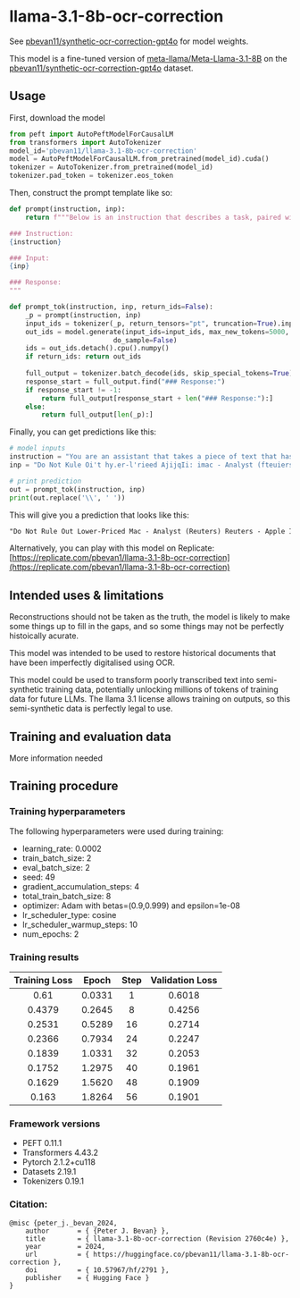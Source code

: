 # llama-3.1-8b-ocr-correction

See [pbevan11/synthetic-ocr-correction-gpt4o](https://huggingface.co/pbevan11/llama-3.1-8b-ocr-correction) for model weights.

This model is a fine-tuned version of [meta-llama/Meta-Llama-3.1-8B](https://huggingface.co/meta-llama/Meta-Llama-3.1-8B) on the [pbevan11/synthetic-ocr-correction-gpt4o](https://huggingface.co/datasets/pbevan11/synthetic-ocr-correction-gpt4o) dataset.



## Usage

First, download the model 

```python
from peft import AutoPeftModelForCausalLM
from transformers import AutoTokenizer
model_id='pbevan11/llama-3.1-8b-ocr-correction'
model = AutoPeftModelForCausalLM.from_pretrained(model_id).cuda()
tokenizer = AutoTokenizer.from_pretrained(model_id)
tokenizer.pad_token = tokenizer.eos_token
```

Then, construct the prompt template like so:

```python
def prompt(instruction, inp):
    return f"""Below is an instruction that describes a task, paired with an input that provides further context. Write a response that appropriately completes the request.

### Instruction:
{instruction}

### Input:
{inp}

### Response:
"""

def prompt_tok(instruction, inp, return_ids=False):
    _p = prompt(instruction, inp)
    input_ids = tokenizer(_p, return_tensors="pt", truncation=True).input_ids.cuda()
    out_ids = model.generate(input_ids=input_ids, max_new_tokens=5000, 
                          do_sample=False)
    ids = out_ids.detach().cpu().numpy()
    if return_ids: return out_ids
    
    full_output = tokenizer.batch_decode(ids, skip_special_tokens=True)[0]
    response_start = full_output.find("### Response:")
    if response_start != -1:
        return full_output[response_start + len("### Response:"):]
    else:
        return full_output[len(_p):]
```

Finally, you can get predictions like this:

```python
# model inputs
instruction = "You are an assistant that takes a piece of text that has been corrupted during OCR digitisation, and produce a corrected version of the same text."
inp = "Do Not Kule Oi't hy.er-l'rieed AjijqIi: imac - Analyst (fteuiers) Hcuiers - A | ) | ilf, <;/) in |) nter |iic . conic! deeiilf. l.o sell n lower-|)rieofl wersinn oi its Macintosh cornutor to nttinct ronsnnu-rs already euami'red ot its iPod music jiayo-r untl annoyoil. by sccnrit.y problems ivitJi Willtlows PCs , Piper.iaffray analyst. (Jcne Muster <aid on Tlinrtiday."

# print prediction
out = prompt_tok(instruction, inp)
print(out.replace('\\', ' '))
```

This will give you a prediction that looks like this:

  ```md
"Do Not Rule Out Lower-Priced Mac - Analyst (Reuters) Reuters - Apple Inc.  may be considering a lower-priced version of its Macintosh computer to attract consumers already enamored of its iPod music player and annoyed by security problems with Windows PCs, PiperJaffray analyst Gene Munster said on Thursday."
  ```

Alternatively, you can play with this model on Replicate: [https://replicate.com/pbevan1/llama-3.1-8b-ocr-correction](https://replicate.com/pbevan1/llama-3.1-8b-ocr-correction)


## Intended uses & limitations

Reconstructions should not be taken as the truth, the model is likely to make some things up to fill in the gaps, and so some things may not be perfectly histoically acurate.

This model was intended to be used to restore historical documents that have been imperfectly digitalised using OCR.

This model could be used to transform poorly transcribed text into semi-synthetic training data, potentially unlocking millions of tokens of training data for future LLMs. The llama 3.1 license allows training on outputs, so this semi-synthetic data is perfectly legal to use.

## Training and evaluation data

More information needed

## Training procedure

### Training hyperparameters

The following hyperparameters were used during training:
- learning_rate: 0.0002
- train_batch_size: 2
- eval_batch_size: 2
- seed: 49
- gradient_accumulation_steps: 4
- total_train_batch_size: 8
- optimizer: Adam with betas=(0.9,0.999) and epsilon=1e-08
- lr_scheduler_type: cosine
- lr_scheduler_warmup_steps: 10
- num_epochs: 2

### Training results

| Training Loss | Epoch  | Step | Validation Loss |
|:-------------:|:------:|:----:|:---------------:|
| 0.61          | 0.0331 | 1    | 0.6018          |
| 0.4379        | 0.2645 | 8    | 0.4256          |
| 0.2531        | 0.5289 | 16   | 0.2714          |
| 0.2366        | 0.7934 | 24   | 0.2247          |
| 0.1839        | 1.0331 | 32   | 0.2053          |
| 0.1752        | 1.2975 | 40   | 0.1961          |
| 0.1629        | 1.5620 | 48   | 0.1909          |
| 0.163         | 1.8264 | 56   | 0.1901          |


### Framework versions

- PEFT 0.11.1
- Transformers 4.43.2
- Pytorch 2.1.2+cu118
- Datasets 2.19.1
- Tokenizers 0.19.1

### Citation:
```
@misc {peter_j._bevan_2024,
	author       = { {Peter J. Bevan} },
	title        = { llama-3.1-8b-ocr-correction (Revision 2760c4e) },
	year         = 2024,
	url          = { https://huggingface.co/pbevan11/llama-3.1-8b-ocr-correction },
	doi          = { 10.57967/hf/2791 },
	publisher    = { Hugging Face }
}
```